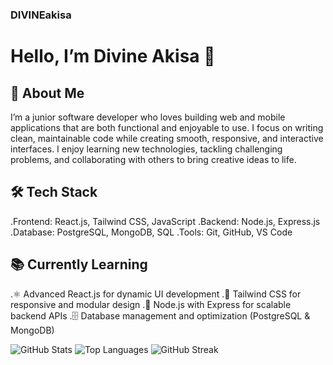 ### DIVINEakisa
# Hello, I’m Divine Akisa 👋

## 🚀 About Me
I’m a junior software developer who loves building web and mobile applications that are both functional and enjoyable to use. 
I focus on writing clean, maintainable code while creating smooth, responsive, and interactive interfaces.
I enjoy learning new technologies, tackling challenging problems, and collaborating with others to bring creative ideas to life.
  
  ## 🛠️ Tech Stack
.Frontend: React.js, Tailwind CSS, JavaScript
.Backend: Node.js, Express.js 
.Database: PostgreSQL, MongoDB, SQL
.Tools: Git, GitHub, VS Code


## 📚 Currently Learning
.⚛️ Advanced React.js for dynamic UI development
.🎨 Tailwind CSS for responsive and modular design
.🔧 Node.js with Express for scalable backend APIs
.🗄️ Database management and optimization (PostgreSQL & MongoDB)

![GitHub Stats](https://github-readme-stats.vercel.app/api?username=DIVINEakisa&show_icons=true&theme=react)
![Top Languages](https://github-readme-stats.vercel.app/api/top-langs/?username=DIVINEakisa&layout=compact&theme=react)
![GitHub Streak](https://github-readme-streak-stats.herokuapp.com/?user=DIVINEakisa&theme=react)
